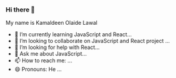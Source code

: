 ### Hi there 👋

My name is Kamaldeen Olaide Lawal

- 🌱 I’m currently learning JavaScript and React...
- 👯 I’m looking to collaborate on JavaScript and React project ...
- 🤔 I’m looking for help with React...
- 💬 Ask me about JavaScript...
- 📫 How to reach me: ...
- 😄 Pronouns: He ...

